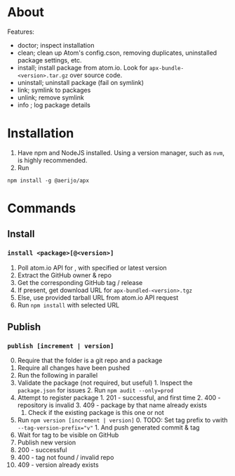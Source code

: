 # About

Features:
- doctor; inspect installation
- clean; clean up Atom's config.cson, removing duplicates, uninstalled package settings, etc.
- install; install package from atom.io. Look for `apx-bundle-<version>.tar.gz` over source code.
- uninstall; uninstall package (fail on symlink)
- link; symlink to packages
- unlink; remove symlink
- info <package>; log package details

# Installation
1. Have npm and NodeJS installed. Using a version manager, such as `nvm`, is highly recommended.
2. Run
```
npm install -g @aerijo/apx
```

# Commands

## Install

### `install <package>[@<version>]`

1. Poll atom.io API for <package>, with specified or latest version
2. Extract the GitHub owner & repo
3. Get the corresponding GitHub tag / release
4. If present, get download URL for `apx-bundled-<version>.tgz`
5. Else, use provided tarball URL from atom.io API request
6. Run `npm install` with selected URL

## Publish

### `publish [increment | version]`

0. Require that the folder is a git repo and a package
1. Require all changes have been pushed
2. Run the following in parallel
  1. Validate the package (not required, but useful)
    1. Inspect the `package.json` for issues
    2. Run `npm audit --only=prod`
  2. Attempt to register package
    1. 201 - successful, and first time
    2. 400 - repository is invalid
    3. 409 - package by that name already exists
      1. Check if the existing package is this one or not
  3. Run `npm version [increment | version]`
    0. TODO: Set tag prefix to `v`with `--tag-version-prefix="v"`
    1. And push generated commit & tag
3. Wait for tag to be visible on GitHub
4. Publish new version
  1. 200 - successful
  2. 400 - tag not found / invalid repo
  3. 409 - version already exists
